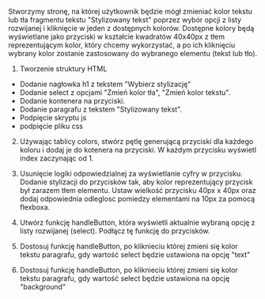 Stworzymy stronę, na której użytkownik będzie mógł zmieniać kolor tekstu lub tła fragmentu tekstu "Stylizowany tekst"
poprzez wybór opcji z listy rozwijanej i kliknięcie w jeden z dostępnych kolorów.
Dostępne kolory będą wyświetlane jako przyciski w kształcie kwadratów 40x40px z tłem reprezentującym kolor,
który chcemy wykorzystać, a po ich kliknięciu wybrany kolor zostanie zastosowany do wybranego elementu (tekst lub tło).

1. Tworzenie struktury HTML

- Dodanie nagłowka h1 z tekstem "Wybierz stylizację"
- Dodanie select z opcjami "Zmień kolor tła", "Zmień kolor tekstu".
- Dodanie kontenera na przyciski.
- Dodanie paragrafu z tekstem "Stylizowany tekst".
- Podpięcie skryptu js
- podpięcie pliku css

2. Używając tablicy colors, stwórz pętlę generującą przyciski dla każdego koloru i dodaj je do kotenera na przyciski. W każdym przycisku wyświetl index zaczynając od 1.

3. Usunięcie logiki odpowiedzialnej za wyświetlanie cyfry w przycisku. Dodanie stylizacji do przycisków tak, aby kolor reprezentujący przycisk był zarazem tłem elementu. Ustaw wielkość przycisku 40px x 40px oraz dodaj odpowiednia odleglosc pomiedzy elementami na 10px za pomocą flexboxa.

4. Utwórz funkcję handleButton, która wyświetli aktualnie wybraną opcję z listy rozwijanej (select). Podłącz tę funkcję do przycisków.

5. Dostosuj funkcję handleButton, po kliknieciu której zmieni się kolor tekstu paragrafu, gdy wartość select będzie ustawiona na opcję "text"

6. Dostosuj funkcję handleButton, po kliknieciu której zmieni się kolor tekstu paragrafu, gdy wartość select będzie ustawiona na opcję "background"
